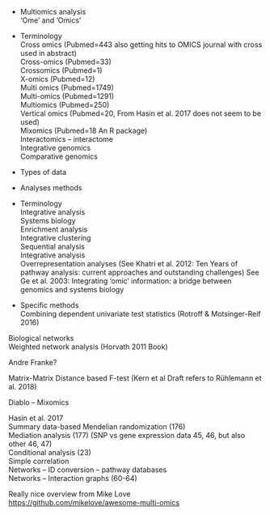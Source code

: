 - Multiomics analysis   
‘Ome’ and ‘Omics’  

- Terminology  
Cross omics (Pubmed=443 also getting hits to OMICS journal with cross used in abstract)  
Cross-omics (Pubmed=33)  
Crossomics (Pubmed=1)  
X-omics (Pubmed=12)  
Multi omics (Pubmed=1749)  
Multi-omics (Pubmed=1291)  
Multiomics (Pubmed=250)  
Vertical omics (Pubmed=20, From Hasin et al. 2017 does not seem to be used)  
Mixomics (Pubmed=18 An R package)  
Interactomics – interactome  
Integrative genomics  
Comparative genomics  

- Types of data

- Analyses methods

- Terminology  
Integrative analysis  
Systems biology  
Enrichment analysis  
Integrative clustering  
Sequential analysis  
Integrative analysis  
Overrepresentation analyses (See Khatri et al. 2012: Ten Years of pathway analysis: current approaches and outstanding challenges)
See Ge et al. 2003: Integrating ‘omic’ information: a bridge between genomics and systems biology

- Specific methods  
Combining dependent univariate test statistics (Rotroff & Motsinger-Reif 2016)
  
Biological networks  
Weighted network analysis (Horvath 2011 Book)

Andre Franke?

Matrix-Matrix Distance based F-test (Kern et al Draft refers to Rühlemann et al. 2018)

Diablo – Mixomics

Hasin et al. 2017  
Summary data-based Mendelian randomization (176)  
Mediation analysis (177) (SNP vs gene expression data 45, 46, but also other 46, 47)  
Conditional analysis (23)  
Simple correlation  
Networks – ID conversion – pathway databases  
Networks – Interaction graphs (60-64)  

Really nice overview from Mike Love  
https://github.com/mikelove/awesome-multi-omics




